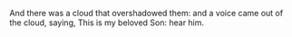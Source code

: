 And there was a cloud that overshadowed them: and a voice came out of the cloud, saying, This is my beloved Son: hear him.
